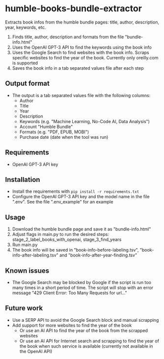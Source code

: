 # humble-books-bundle-extractor
Extracts book infos from the humble bundle pages: title, author, description, year, keywords, etc.

1. Finds title, author, description and formats from the file "bundle-info.html"
2. Uses the OpenAI GPT-3 API to find the keywords using the book info
3. Uses the Google Search to find websites with the book info. Scraps specific websites to find the year of the book. Currently only oreilly.com is supported
4. Saves the book info in a tab separated values file after each step

## Output format
- The output is a tab separated values file with the following columns:
  - Author
  - Title
  - Year
  - Description
  - Keywords (e.g. "Machine Learning, No-Code AI, Data Analysis")
  - Account "Humble Bundle"
  - Formats (e.g. "PDF, EPUB, MOBI")
  - Purchase date (date when the tool was run)


## Requirements
- OpenAI GPT-3 API key 

## Installation
- Install the requirements with `pip install -r requirements.txt`
- Configure the OpenAI GPT-3 API key and the model name in the file ".env". See the file ".env_example" for an example

## Usage
1. Download the humble bundle page and save it as "bundle-info.html"
1. Adjust flags in main.py to run the desired steps: stage_2_label_books_with_openai, stage_3_find_years
1. Run main.py
1. The book info will be saved in "book-info-before-labeling.tsv", "book-info-after-labeling.tsv" and "book-info-after-year-finding.tsv"

## Known issues
- The Google Search may be blocked by Google if the script is run too many times in a short period of time. The script will stop with an error message "429 Client Error: Too Many Requests for url..."

## Future work
- Use a SERP API to avoid the Google Search block and manual scrapping
- Add support for more websites to find the year of the book
  - Or use an AI API to find the year of the book from the scrapped websites
  - Or use an AI API for Internet search and scrapping to find the year of the book when such service is available (currently not available in the OpenAI API)
